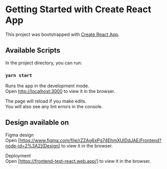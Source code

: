 # Getting Started with Create React App

This project was bootstrapped with [Create React App](https://github.com/facebook/create-react-app).

## Available Scripts

In the project directory, you can run:

### `yarn start`

Runs the app in the development mode.\
Open [http://localhost:3000](http://localhost:3000) to view it in the browser.

The page will reload if you make edits.\
You will also see any lint errors in the console.

## Design available on 

Figma design \
Open [https://www.figma.com/file/rZZAg6xPg74EhmXUIDdJAE/Frontend?node-id=2%3A2](Design) to view it in the browser.

Deployment \
Open [https://frontend-test-react.web.app/] to view it in the browser.
